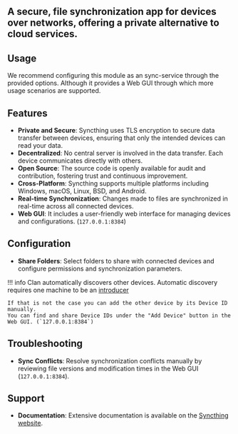 A secure, file synchronization app for devices over networks, offering a private alternative to cloud services.
---
## Usage

We recommend configuring this module as an sync-service through the provided options. Although it provides a Web GUI through which more usage scenarios are supported.

## Features

- **Private and Secure**: Syncthing uses TLS encryption to secure data transfer between devices, ensuring that only the intended devices can read your data.
- **Decentralized**: No central server is involved in the data transfer. Each device communicates directly with others.
- **Open Source**: The source code is openly available for audit and contribution, fostering trust and continuous improvement.
- **Cross-Platform**: Syncthing supports multiple platforms including Windows, macOS, Linux, BSD, and Android.
- **Real-time Synchronization**: Changes made to files are synchronized in real-time across all connected devices.
- **Web GUI**: It includes a user-friendly web interface for managing devices and configurations. (`127.0.0.1:8384`)

## Configuration

- **Share Folders**: Select folders to share with connected devices and configure permissions and synchronization parameters.

!!! info
    Clan automatically discovers other devices. Automatic discovery requires one machine to be an [introducer](#clan.syncthing.introducer)

    If that is not the case you can add the other device by its Device ID manually.
    You can find and share Device IDs under the "Add Device" button in the Web GUI. (`127.0.0.1:8384`)

## Troubleshooting

- **Sync Conflicts**: Resolve synchronization conflicts manually by reviewing file versions and modification times in the Web GUI (`127.0.0.1:8384`).

## Support

- **Documentation**: Extensive documentation is available on the [Syncthing website](https://docs.syncthing.net/).
